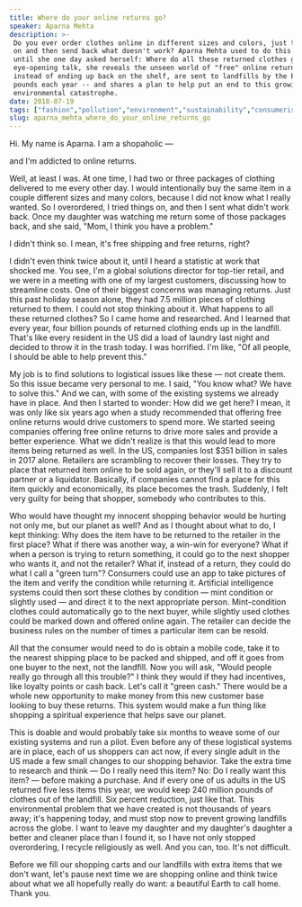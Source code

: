 ```yaml
---
title: Where do your online returns go?
speaker: Aparna Mehta
description: >-
 Do you ever order clothes online in different sizes and colors, just to try them
 on and then send back what doesn't work? Aparna Mehta used to do this all time,
 until she one day asked herself: Where do all these returned clothes go? In an
 eye-opening talk, she reveals the unseen world of "free" online returns -- which,
 instead of ending up back on the shelf, are sent to landfills by the billions of
 pounds each year -- and shares a plan to help put an end to this growing
 environmental catastrophe.
date: 2018-07-19
tags: ["fashion","pollution","environment","sustainability","consumerism","business","social-change","materials"]
slug: aparna_mehta_where_do_your_online_returns_go
---
```


Hi. My name is Aparna. I am a shopaholic —

and I'm addicted to online returns.

Well, at least I was. At one time, I had two or three packages of clothing delivered to me
every other day. I would intentionally buy the same item in a couple different sizes and
many colors, because I did not know what I really wanted. So I overordered, I tried things
on, and then I sent what didn't work back. Once my daughter was watching me return some of
those packages back, and she said, "Mom, I think you have a problem."

I didn't think so. I mean, it's free shipping and free returns, right?

I didn't even think twice about it, until I heard a statistic at work that shocked me. You
see, I'm a global solutions director for top-tier retail, and we were in a meeting with
one of my largest customers, discussing how to streamline costs. One of their biggest
concerns was managing returns. Just this past holiday season alone, they had 7.5 million
pieces of clothing returned to them. I could not stop thinking about it. What happens to
all these returned clothes? So I came home and researched. And I learned that every year,
four billion pounds of returned clothing ends up in the landfill. That's like every
resident in the US did a load of laundry last night and decided to throw it in the trash
today. I was horrified. I'm like, "Of all people, I should be able to help prevent
this."

My job is to find solutions to logistical issues like these — not create them. So this
issue became very personal to me. I said, "You know what? We have to solve this." And we
can, with some of the existing systems we already have in place. And then I started to
wonder: How did we get here? I mean, it was only like six years ago when a study
recommended that offering free online returns would drive customers to spend more. We
started seeing companies offering free online returns to drive more sales and provide a
better experience. What we didn't realize is that this would lead to more items being
returned as well. In the US, companies lost $351 billion in sales in 2017 alone. Retailers
are scrambling to recover their losses. They try to place that returned item online to be
sold again, or they'll sell it to a discount partner or a liquidator. Basically, if
companies cannot find a place for this item quickly and economically, its place becomes
the trash. Suddenly, I felt very guilty for being that shopper, somebody who contributes to
this.

Who would have thought my innocent shopping behavior would be hurting not only me, but our
planet as well? And as I thought about what to do, I kept thinking: Why does the item have
to be returned to the retailer in the first place? What if there was another way, a
win-win for everyone? What if when a person is trying to return something, it could go to
the next shopper who wants it, and not the retailer? What if, instead of a return, they
could do what I call a "green turn"? Consumers could use an app to take pictures of the
item and verify the condition while returning it. Artificial intelligence systems could
then sort these clothes by condition — mint condition or slightly used — and direct it to
the next appropriate person. Mint-condition clothes could automatically go to the next
buyer, while slightly used clothes could be marked down and offered online again. The
retailer can decide the business rules on the number of times a particular item can be
resold.

All that the consumer would need to do is obtain a mobile code, take it to the nearest
shipping place to be packed and shipped, and off it goes from one buyer to the next, not
the landfill. Now you will ask, "Would people really go through all this trouble?" I think
they would if they had incentives, like loyalty points or cash back. Let's call it "green
cash." There would be a whole new opportunity to make money from this new customer base
looking to buy these returns. This system would make a fun thing like shopping a spiritual
experience that helps save our planet.

This is doable and would probably take six months to weave some of our existing systems
and run a pilot. Even before any of these logistical systems are in place, each of us
shoppers can act now, if every single adult in the US made a few small changes to our
shopping behavior. Take the extra time to research and think — Do I really need this item?
No: Do I really want this item? — before making a purchase. And if every one of us adults
in the US returned five less items this year, we would keep 240 million pounds of clothes
out of the landfill. Six percent reduction, just like that. This environmental problem
that we have created is not thousands of years away; it's happening today, and must stop
now to prevent growing landfills across the globe. I want to leave my daughter and my
daughter's daughter a better and cleaner place than I found it, so I have not only stopped
overordering, I recycle religiously as well. And you can, too. It's not
difficult.

Before we fill our shopping carts and our landfills with extra items that we don't want,
let's pause next time we are shopping online and think twice about what we all hopefully
really do want: a beautiful Earth to call home. Thank you.

<!--
ad_duration=3.33
comment_count=45
event="TED@UPS"
external_start_time=0
has_talk_citation=0
intro_duration=11.82
is_subtitle_required="False"
is_talk_featured="True"
language="en"
language_swap="False"
native_language="en"
number_of_related_talks=6
number_of_speakers=1
number_of_subtitled_videos=21
number_of_tags=8
number_of_talk_download_languages=21
number_of_talk_more_resources=0
number_of_talk_recommendations=1
number_of_talks_take_actions=0
post_ad_duration=0.83
published_timestamp="2018-11-21 15:52:15"
recording_date="2018-07-19"
speaker_description="Global supply chain leader"
speaker_is_published=1
speaker_name="Aparna Mehta"
talk_more_resources=[]
talk_name="Where do your online returns go?"
talk_recommendations_blurb="More resources curated by Aparna Mehta"
talks_tags=["fashion","pollution","environment","sustainability","consumerism","business","social-change","materials"]
talks_take_action=[]
url_audio="https://download.ted.com/talks/AparnaMehta_2018S.mp3?apikey=acme-roadrunner"
url_photo_speaker="https://pe.tedcdn.com/images/ted/57d66d6d2c112e5cfad3a9f07f0673a738240f3b_254x191.jpg"
url_photo_talk="https://s3.amazonaws.com/talkstar-photos/uploads/d5c1f6a7-f8f5-45dc-86bf-23d62e5e1c42/AparnaMehta_2018S-embed.jpg"
url_webpage="https://www.ted.com/talks/aparna_mehta_where_do_your_online_returns_go"
video_type_name="TED Institute Talk"
-->